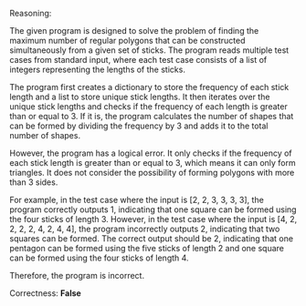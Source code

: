 Reasoning:

The given program is designed to solve the problem of finding the maximum number of regular polygons that can be constructed simultaneously from a given set of sticks. The program reads multiple test cases from standard input, where each test case consists of a list of integers representing the lengths of the sticks.

The program first creates a dictionary to store the frequency of each stick length and a list to store unique stick lengths. It then iterates over the unique stick lengths and checks if the frequency of each length is greater than or equal to 3. If it is, the program calculates the number of shapes that can be formed by dividing the frequency by 3 and adds it to the total number of shapes.

However, the program has a logical error. It only checks if the frequency of each stick length is greater than or equal to 3, which means it can only form triangles. It does not consider the possibility of forming polygons with more than 3 sides.

For example, in the test case where the input is [2, 2, 3, 3, 3, 3], the program correctly outputs 1, indicating that one square can be formed using the four sticks of length 3. However, in the test case where the input is [4, 2, 2, 2, 2, 4, 2, 4, 4], the program incorrectly outputs 2, indicating that two squares can be formed. The correct output should be 2, indicating that one pentagon can be formed using the five sticks of length 2 and one square can be formed using the four sticks of length 4.

Therefore, the program is incorrect.

Correctness: **False**